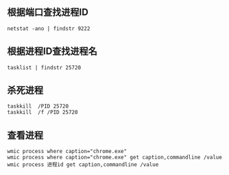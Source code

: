 
## 根据端口查找进程ID

```shell
netstat -ano | findstr 9222
```
## 根据进程ID查找进程名
```shell
tasklist | findstr 25720
```

## 杀死进程

```shell
taskkill  /PID 25720
taskkill  /f /PID 25720
```

## 查看进程

```shell
wmic process where caption="chrome.exe"
wmic process where caption="chrome.exe" get caption,commandline /value
wmic process 进程id get caption,commandline /value
```
